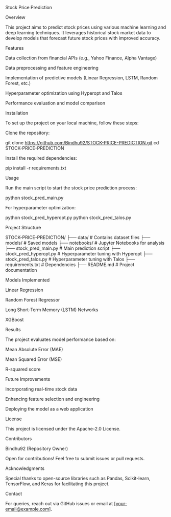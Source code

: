 Stock Price Prediction

Overview

This project aims to predict stock prices using various machine learning and deep learning techniques. It leverages historical stock market data to develop models that forecast future stock prices with improved accuracy.

Features

Data collection from financial APIs (e.g., Yahoo Finance, Alpha Vantage)

Data preprocessing and feature engineering

Implementation of predictive models (Linear Regression, LSTM, Random Forest, etc.)

Hyperparameter optimization using Hyperopt and Talos

Performance evaluation and model comparison

Installation

To set up the project on your local machine, follow these steps:

Clone the repository:

git clone https://github.com/Bindhu92/STOCK-PRICE-PREDICTION.git
cd STOCK-PRICE-PREDICTION

Install the required dependencies:

pip install -r requirements.txt

Usage

Run the main script to start the stock price prediction process:

python stock_pred_main.py

For hyperparameter optimization:

python stock_pred_hyperopt.py
python stock_pred_talos.py

Project Structure

STOCK-PRICE-PREDICTION/
├── data/                  # Contains dataset files
├── models/                # Saved models
├── notebooks/             # Jupyter Notebooks for analysis
├── stock_pred_main.py     # Main prediction script
├── stock_pred_hyperopt.py # Hyperparameter tuning with Hyperopt
├── stock_pred_talos.py    # Hyperparameter tuning with Talos
├── requirements.txt       # Dependencies
├── README.md              # Project documentation

Models Implemented

Linear Regression

Random Forest Regressor

Long Short-Term Memory (LSTM) Networks

XGBoost

Results

The project evaluates model performance based on:

Mean Absolute Error (MAE)

Mean Squared Error (MSE)

R-squared score

Future Improvements

Incorporating real-time stock data

Enhancing feature selection and engineering

Deploying the model as a web application

License

This project is licensed under the Apache-2.0 License.

Contributors

Bindhu92 (Repository Owner)

Open for contributions! Feel free to submit issues or pull requests.

Acknowledgments

Special thanks to open-source libraries such as Pandas, Scikit-learn, TensorFlow, and Keras for facilitating this project.

Contact

For queries, reach out via GitHub issues or email at [your-email@example.com].

